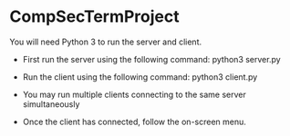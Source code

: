 # CompSecTermProject

You will need Python 3 to run the server and client.

- First run the server using the following command:
python3 server.py <port number>

- Run the client using the following command:
python3 client.py <server IP address> <port number>
  
- You may run multiple clients connecting to the same server simultaneously

- Once the client has connected, follow the on-screen menu.
